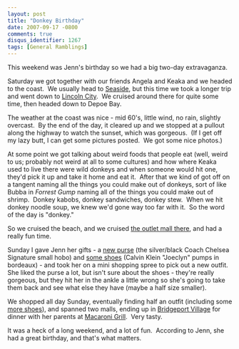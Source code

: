 ```yaml
---
layout: post
title: "Donkey Birthday"
date: 2007-09-17 -0800
comments: true
disqus_identifier: 1267
tags: [General Ramblings]
---
```

This weekend was Jenn's birthday so we had a big two-day extravaganza.

Saturday we got together with our friends Angela and Keaka and we headed
to the coast.  We usually head to
[Seaside](http://maps.google.com/maps?f=q&hl=en&geocode=&q=seaside,+or&ie=UTF8&ll=45.73686,-123.381958&spn=1.219207,2.477417&z=9&om=1),
but this time we took a longer trip and went down to [Lincoln
City](http://maps.google.com/maps?f=q&hl=en&geocode=&q=Lincoln+City,+OR&ie=UTF8&om=1&ll=45.805829,-123.475342&spn=2.680483,3.295898&z=7&iwloc=addr&source=embed). 
We cruised around there for quite some time, then headed down to Depoe
Bay.

The weather at the coast was nice - mid 60's, little wind, no rain,
slightly overcast.  By the end of the day, it cleared up and we stopped
at a pullout along the highway to watch the sunset, which was gorgeous. 
(If I get off my lazy butt, I can get some pictures posted.  We got some
nice photos.)

At some point we got talking about weird foods that people eat (well,
weird to us; probably not weird at all to some cultures) and how where
Keaka used to live there were wild donkeys and when someone would hit
one, they'd pick it up and take it home and eat it.  After that we kind
of got off on a tangent naming all the things you could make out of
donkeys, sort of like Bubba in *Forrest Gump* naming all of the things
you could make out of shrimp.  Donkey kabobs, donkey sandwiches, donkey
stew.  When we hit donkey noodle soup, we knew we'd gone way too far
with it.  So the word of the day is "donkey."

So we cruised the beach, and we cruised [the outlet mall
there](http://www.tangeroutlet.com/center/LIN), and had a really fun
time.

Sunday I gave Jenn her gifts - a [new
purse](http://www.coach.com/content/Product.aspx?category_id=110&product_no=9681)
(the silver/black Coach Chelsea Signature small hobo) and [some
shoes](http://www.lorisshoes.com/product.asp?pfid=LDS04391) (Calvin
Klein "Joeclyn" pumps in bordeaux) - and took her on a mini shopping
spree to pick out a new outfit.  She liked the purse a lot, but isn't
sure about the shoes - they're really gorgeous, but they hit her in the
ankle a little wrong so she's going to take them back and see what else
they have (maybe a half size smaller).

We shopped all day Sunday, eventually finding half an outfit (including
some [more
shoes](http://www.amazon.com/gp/product/B000N7FVK4?ie=UTF8&tag=mhsvortex&linkCode=as2&camp=1789&creative=9325&creativeASIN=B000N7FVK4)),
and spanned two malls, ending up in [Bridgeport
Village](http://www.bridgeport-village.com) for dinner with her parents
at [Macaroni Grill](http://www.macaronigrill.com).  Very tasty.

It was a heck of a long weekend, and a lot of fun.  According to Jenn,
she had a great birthday, and that's what matters.


